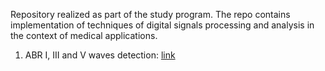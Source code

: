 Repository realized as part of the study program. The repo contains implementation of techniques of digital signals processing and analysis in the context of medical applications. 

1. ABR I, III and V waves detection: 
  [link](https://github.com/paniks/dedicated-medical-diagnostic-algorithms/blob/master/ABR%20waves%20detection/)
